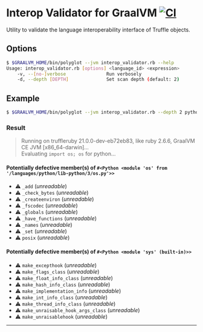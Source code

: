 # Interop Validator for GraalVM [![CI](https://github.com/fniephaus/graalvm-interop-validator/workflows/CI/badge.svg)](https://github.com/fniephaus/graalvm-interop-validator/actions/)
Utility to validate the language interoperability interface of Truffle objects.


## Options

```bash
$ $GRAALVM_HOME/bin/polyglot --jvm interop_validator.rb --help
Usage: interop_validator.rb [options] <language_id> <expression>
    -v, --[no-]verbose               Run verbosely
    -d, --depth [DEPTH]              Set scan depth (default: 2)
```

## Example

```bash
$ $GRAALVM_HOME/bin/polyglot --jvm interop_validator.rb --depth 2 python "import os; os"
```

### Result

> Running on truffleruby 21.0.0-dev-eb72eb83, like ruby 2.6.6, GraalVM CE JVM [x86_64-darwin]...  
> Evaluating `import os; os` for python...

#### Potentially defective member(s) of `#<Python <module 'os' from '/languages/python/lib-python/3/os.py'>>`
- :warning: `_add` (*unreadable*)
- :warning: `_check_bytes` (*unreadable*)
- :warning: `_createenviron` (*unreadable*)
- :warning: `_fscodec` (*unreadable*)
- :warning: `_globals` (*unreadable*)
- :warning: `_have_functions` (*unreadable*)
- :warning: `_names` (*unreadable*)
- :warning: `_set` (*unreadable*)
- :warning: `posix` (*unreadable*)

#### Potentially defective member(s) of `#<Python <module 'sys' (built-in)>>`
- :warning: `make_excepthook` (*unreadable*)
- :warning: `make_flags_class` (*unreadable*)
- :warning: `make_float_info_class` (*unreadable*)
- :warning: `make_hash_info_class` (*unreadable*)
- :warning: `make_implementation_info` (*unreadable*)
- :warning: `make_int_info_class` (*unreadable*)
- :warning: `make_thread_info_class` (*unreadable*)
- :warning: `make_unraisable_hook_args_class` (*unreadable*)
- :warning: `make_unraisablehook` (*unreadable*)

---
